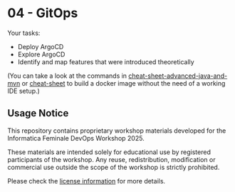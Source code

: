 # 04 - GitOps

Your tasks:
- Deploy ArgoCD
- Explore ArgoCD
- Identify and map features that were introduced theoretically 

(You can take a look at the commands in [cheat-sheet-advanced-java-and-mvn](gitops/cheat-sheet-advanced-java-and-mvn.md) or [cheat-sheet](gitops/cheat-sheet.md) to build a docker image without the need of a working IDE setup.)

##  Usage Notice

This repository contains proprietary workshop materials developed for the Informatica Feminale DevOps Workshop 2025.

These materials are intended solely for educational use by registered participants of the workshop.
Any reuse, redistribution, modification or commercial use outside the scope of the workshop is strictly prohibited.

Please check the [license information](LICENSE.md) for more details.